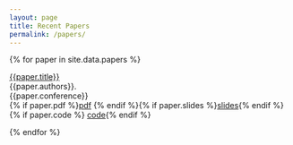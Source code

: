 ```yaml
---
layout: page
title: Recent Papers
permalink: /papers/
---
```




{% for paper in site.data.papers %}

<a class="paper" href="{{paper.pdf}}">
{{paper.title}}
</a><br>
{{paper.authors}}.<br>
{{paper.conference}} <br>
{% if paper.pdf %}<a class="icon pdf label label-info" href="{{paper.pdf}}">pdf</a> {% endif %}{% if paper.slides %}<a class="icon slides label label-success" href="{{paper.slides}}">slides</a>{% endif %}{% if paper.code %} <a class="icon slides label label-success label-warning" href="{{paper.code}}">code</a>{% endif %}
<br>



{% endfor %}
